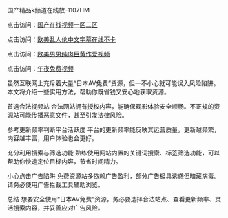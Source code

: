 国产精品k频道在线放-1107HM

点击访问：<a href="https://heiliaoga6s9v.pages.dev">国产在线视频一区二区</a>

点击访问：<a href="https://heiliaoxwd5i8.pages.dev">欧美乱人伦中文字幕在线不卡</a>

点击访问：<a href="https://heiliaoe8ajia.pages.dev">欧美男男纯肉巨黄作爱视频</a>

点击访问：<a href="https://heiliaoga6s9v.pages.dev">午夜免费视频</a>


虽然互联网上充斥着大量“日本AV免费”资源，但一不小心就可能误入风险陷阱。本文将介绍一些实用方法，帮助你既省钱又安心地获取资源。

首选合法视频站
合法网站拥有授权内容，能确保观影体验安全顺畅。不正规的资源站可能传播恶意文件，甚至引发法律风险。

参考更新频率判断平台活跃度
平台的更新频率能反映其运营质量。更新越频繁，内容越丰富，用户体验也会更好。

充分利用搜索与筛选功能
熟练使用网站内置的关键词搜索、标签筛选功能，可以帮助你快速定位目标内容，节省时间精力。

小心点击广告陷阱
免费资源站多依赖广告盈利，部分广告极具诱惑但暗藏病毒。请务必使用广告拦截工具辅助浏览。

总结
想要安全使用“日本AV免费”资源，务必要选择合法站点、查看更新频率、灵活搜索内容，并妥善应对广告风险。

<span style="display:none;">[Canonical link](  )<span>
